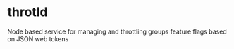 # throtld
Node based service for managing and throttling groups feature flags based on JSON web tokens
